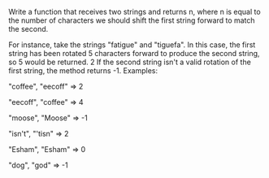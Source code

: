 Write a function that receives two strings and returns n, 
where n is equal to the number of characters we should shift the first string forward to match the second.

For instance, take the strings "fatigue" and "tiguefa". 
In this case, the first string has been rotated 5 characters forward to produce the second string, 
so 5 would be returned.
2
If the second string isn't a valid rotation of the first string, the method returns -1.
Examples:

"coffee", "eecoff" => 2

"eecoff", "coffee" => 4

"moose", "Moose" => -1

"isn't", "'tisn" => 2

"Esham", "Esham" => 0

"dog", "god" => -1